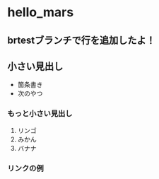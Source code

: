 # hello_mars

## brtestブランチで行を追加したよ！

## 小さい見出し

- 箇条書き
- 次のやつ

### もっと小さい見出し

1. リンゴ
2. みかん
3. バナナ

### リンクの例

